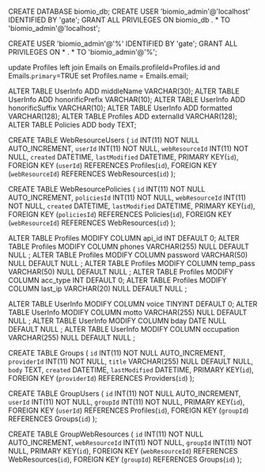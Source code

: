 CREATE DATABASE biomio_db;
CREATE USER 'biomio_admin'@'localhost' IDENTIFIED BY 'gate';
GRANT ALL PRIVILEGES ON biomio_db . * TO 'biomio_admin'@'localhost';

CREATE USER 'biomio_admin'@'%' IDENTIFIED BY 'gate';
GRANT ALL PRIVILEGES ON * . * TO 'biomio_admin'@'%';

update Profiles
left join Emails on Emails.profileId=Profiles.id and Emails.`primary`=TRUE
set Profiles.name = Emails.email;

ALTER TABLE UserInfo ADD middleName VARCHAR(30);
ALTER TABLE UserInfo ADD honorificPrefix VARCHAR(10);
ALTER TABLE UserInfo ADD honorificSuffix VARCHAR(10);
ALTER TABLE UserInfo ADD formatted VARCHAR(128);
ALTER TABLE Profiles ADD externalId VARCHAR(128);
ALTER TABLE Policies ADD body TEXT;


CREATE TABLE WebResourceUsers (
  `id` INT(11) NOT NULL AUTO_INCREMENT,
  `userId` INT(11) NOT NULL,
  `webResourceId` INT(11) NOT NULL,
  `created` DATETIME,
  `lastModified` DATETIME,
  PRIMARY KEY(`id`),
  FOREIGN KEY (`userId`) REFERENCES Profiles(`id`),
  FOREIGN KEY (`webResourceId`) REFERENCES WebResources(`id`)
);


CREATE TABLE WebResourcePolicies (
  `id` INT(11) NOT NULL AUTO_INCREMENT,
  `policiesId` INT(11) NOT NULL,
  `webResourceId` INT(11) NOT NULL,
  `created` DATETIME,
  `lastModified` DATETIME,
  PRIMARY KEY(`id`),
  FOREIGN KEY (`policiesId`) REFERENCES Policies(`id`),
  FOREIGN KEY (`webResourceId`) REFERENCES WebResources(`id`)
);


ALTER TABLE Profiles MODIFY COLUMN api_id INT DEFAULT 0;
ALTER TABLE Profiles MODIFY COLUMN phones VARCHAR(255) NULL DEFAULT NULL ;
ALTER TABLE Profiles MODIFY COLUMN password VARCHAR(50) NULL DEFAULT NULL ;
ALTER TABLE Profiles MODIFY COLUMN temp_pass VARCHAR(50) NULL DEFAULT NULL ;
ALTER TABLE Profiles MODIFY COLUMN acc_type INT DEFAULT 0;
ALTER TABLE Profiles MODIFY COLUMN last_ip VARCHAR(20) NULL DEFAULT NULL ;


ALTER TABLE UserInfo MODIFY COLUMN voice TINYINT DEFAULT 0;
ALTER TABLE UserInfo MODIFY COLUMN motto VARCHAR(255) NULL DEFAULT NULL ;
ALTER TABLE UserInfo MODIFY COLUMN bday DATE NULL DEFAULT NULL ;
ALTER TABLE UserInfo MODIFY COLUMN occupation VARCHAR(255) NULL DEFAULT NULL ;


CREATE TABLE Groups (
  `id` INT(11) NOT NULL AUTO_INCREMENT,
  `providerId` INT(11) NOT NULL,
  `title` VARCHAR(255) NULL DEFAULT NULL,
  `body` TEXT,
  `created` DATETIME,
  `lastModified` DATETIME,
  PRIMARY KEY(`id`),
  FOREIGN KEY (`providerId`) REFERENCES Providers(`id`)
);


CREATE TABLE GroupUsers (
  `id` INT(11) NOT NULL AUTO_INCREMENT,
  `userId` INT(11) NOT NULL,
  `groupId` INT(11) NOT NULL,
  PRIMARY KEY(`id`),
  FOREIGN KEY (`userId`) REFERENCES Profiles(`id`),
  FOREIGN KEY (`groupId`) REFERENCES Groups(`id`)
);


CREATE TABLE GroupWebResources (
  `id` INT(11) NOT NULL AUTO_INCREMENT,
  `webResourceId` INT(11) NOT NULL,
  `groupId` INT(11) NOT NULL,
  PRIMARY KEY(`id`),
  FOREIGN KEY (`webResourceId`) REFERENCES WebResources(`id`),
  FOREIGN KEY (`groupId`) REFERENCES Groups(`id`)
);